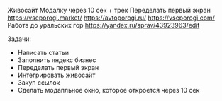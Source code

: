 Живосайт
Модалку через 10 сек + трек
Переделать первый экран
https://vseporogi.market/
https://avtoporogi.ru/
https://vseporogi.com/
Работа до уральских гор
https://yandex.ru/sprav/43923963/edit

Задачи:
- Написать статьи
- Заполнить яндекс бизнес
- Переделать первый экран
- Интегрировать живосайт
- Закуп ссылок
- Сделать модапльное окно, которое откроется через 10 сек

